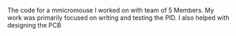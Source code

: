 The code for a mmicromouse I worked on with team of 5 Members.
My work was primarily focused on writing and testing the PID. 
I also helped with designing the PCB
